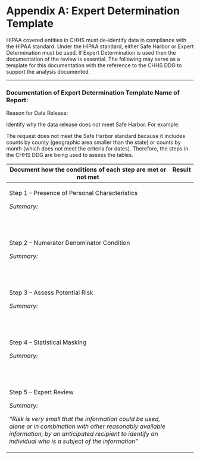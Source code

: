 # Appendix A: Expert Determination Template

HIPAA covered entities in CHHS must de-identify data in compliance with the HIPAA standard. Under the HIPAA standard, either Safe Harbor or Expert Determination must be used. If Expert Determination is used then the documentation of the review is essential. The following may serve as a template for this documentation with the reference to the CHHS DDG to support the analysis documented.

***

### Documentation of Expert Determination Template Name of Report:

Reason for Data Release:

Identify why the data release does not meet Safe Harbor. For example:

The request does not meet the Safe Harbor standard because it includes counts by county (geographic area smaller than the state) or counts by month (which does not meet the criteria for dates). Therefore, the steps in the CHHS DDG are being used to assess the tables.

<table data-full-width="true"><thead><tr><th valign="top">Document how the conditions of each step are met or not met</th><th align="center" valign="top">Result</th></tr></thead><tbody><tr><td valign="top"><p>Step 1 – Presence of Personal Characteristics</p><p><em>Summary:</em><br><br><br></p></td><td align="center" valign="top"> </td></tr><tr><td valign="top"><p>Step 2 – Numerator Denominator Condition</p><p><em>Summary:</em><br><br><br></p></td><td align="center" valign="top"> </td></tr><tr><td valign="top"><p>Step 3 – Assess Potential Risk</p><p><em>Summary:</em><br><br><br></p></td><td align="center" valign="top"> </td></tr><tr><td valign="top"><p>Step 4 – Statistical Masking</p><p><em>Summary:</em><br><br><br></p></td><td align="center" valign="top"> </td></tr><tr><td valign="top"><p>Step 5 – Expert Review</p><p><em>Summary:</em></p><p><em>“Risk is very small that the information could be used, alone or in combination with other reasonably available information, by an anticipated recipient to identify an individual who is a subject of the information”</em></p></td><td align="center" valign="top"> </td></tr></tbody></table>
